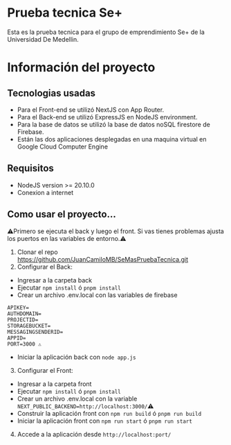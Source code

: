 # Prueba tecnica Se+

Esta es la prueba tecnica para el grupo de emprendimiento Se+ de la Universidad De Medellin.

# Información del proyecto
## Tecnologias usadas
- Para el Front-end se utilizó NextJS con App Router.
- Para el Back-end se utilizó ExpressJS en NodeJS environment.
- Para la base de datos se utilizó la base de datos noSQL firestore de Firebase.
- Están las dos aplicaciones desplegadas en una maquina virtual en Google Cloud Computer Engine

## Requisitos
- NodeJS version >= 20.10.0
- Conexion a internet


## Como usar el proyecto...
⚠️Primero se ejecuta el back y luego el front. Si vas tienes problemas ajusta los puertos en las variables de entorno.⚠️

1. Clonar el repo https://github.com/JuanCamiloMB/SeMasPruebaTecnica.git
2. Configurar el Back:
- Ingresar a la carpeta back
- Ejecutar `npm install` ó `pnpm install`
- Crear un archivo .env.local con las variables de firebase
```
APIKEY=
AUTHDOMAIN=
PROJECTID=
STORAGEBUCKET=
MESSAGINGSENDERID=
APPID=
PORT=3000 ⚠️
```
- Iniciar la aplicación back con `node app.js`

3. Configurar el Front:
- Ingresar a la carpeta front
- Ejecutar `npm install` ó `pnpm install`
- Crear un archivo .env.local con la variable `NEXT_PUBLIC_BACKEND=http://localhost:3000/`⚠️
- Construir la aplicación front con `npm run build` ó `pnpm run build`
- Iniciar la aplicación front con `npm run start` ó `pnpm run start`

4. Accede a la aplicación desde `http://localhost:port/`
